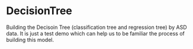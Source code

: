 # DecisionTree
Building the Decisoin Tree (classification tree and regression tree) by ASD data. It is just a test demo which can help us to be familiar the process of building this model.
